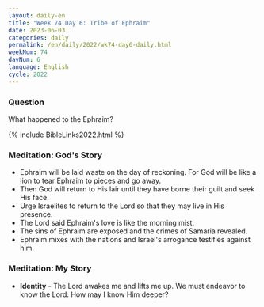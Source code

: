 ```yaml
---
layout: daily-en
title: "Week 74 Day 6: Tribe of Ephraim"
date: 2023-06-03
categories: daily
permalink: /en/daily/2022/wk74-day6-daily.html
weekNum: 74
dayNum: 6
language: English
cycle: 2022
---
```

### Question     
What happened to the Ephraim?

{% include BibleLinks2022.html %} 

### Meditation: God's Story   
+ Ephraim will be laid waste on the day of reckoning. For God will be like a lion to tear Ephraim to pieces and go away. 
+ Then God will return to His lair until they have borne their guilt and seek His face. 
+ Urge Israelites to return to the Lord so that they may live in His presence. 
+ The Lord said Ephraim's love is like the morning mist. 
+ The sins of Ephraim are exposed and the crimes of Samaria revealed. 
+ Ephraim mixes with the nations and Israel's arrogance testifies against him. 

### Meditation: My Story   
+ **Identity** - The Lord awakes me and lifts me up. We must endeavor to know the Lord. How may I know Him deeper? 
